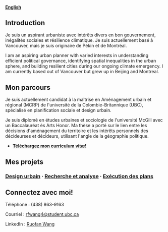 #### [English](https://rfwang4.github.io/)

## Introduction

Je suis un aspirant urbaniste avec intérêts divers en bon gouvernement, inégalités sociales et résilience climatique. Je suis actuellement basé à Vancouver, mais je suis originaire de Pékin et de Montréal.

I am an aspiring urban planner with varied interests in understanding efficient political governance, identifying spatial inequalities in the urban sphere, and building resilient cities during our ongoing climate emergency. I am currently based out of Vancouver but grew up in Beijing and Montreal.

## Mon parcours

Je suis actuellement candidat à la maîtrise en Aménagement urbain et régional (MCRP) de l'université de la Colombie-Britannique (UBC), spécialisé en planification sociale et design urbain.

Je suis diplomé en études urbaines et sociologie de l'université McGill avec un Baccalauréat ès Arts Honor. Ma thèse a porté sur le lien entre les décisions d'aménagement du territoire et les intérêts personnels des décideurses et décideurs, utilisant l'angle de la géographie politique. 

* [**Téléchargez mon curriculum vitæ!**](https://github.com/rfwang4/rfwang4.github.io/raw/main/documents/Curriculum%20Vitae.pdf)

## Mes projets

### [Design urbain](/urban-design) · [Recherche et analyse](/research) · [Exécution des plans](/indicators)

## Connectez avec moi!

Téléphone : (438) 863-9163

Courriel : [rfwang4@student.ubc.ca](mailto:rfwang4@student.ubc.ca)

LinkedIn : [Ruofan Wang](https://www.linkedin.com/in/ruofan-wang-9a9b66175)
